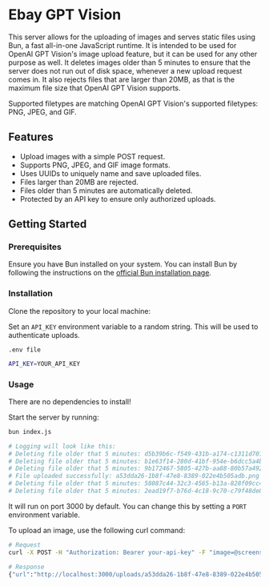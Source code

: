# Ebay GPT Vision

This server allows for the uploading of images and serves static files using Bun, a fast all-in-one JavaScript runtime. It is intended to be used for OpenAI GPT Vision's image upload feature, but it can be used for any other purpose as well. It deletes images older than 5 minutes to ensure that the server does not run out of disk space, whenever a new upload request comes in. It also rejects files that are larger than 20MB, as that is the maximum file size that OpenAI GPT Vision supports. 

Supported filetypes are matching OpenAI GPT Vision's supported filetypes: PNG, JPEG, and GIF.

## Features
* Upload images with a simple POST request.
* Supports PNG, JPEG, and GIF image formats.
* Uses UUIDs to uniquely name and save uploaded files.
* Files larger than 20MB are rejected.
* Files older than 5 minutes are automatically deleted.
* Protected by an API key to ensure only authorized uploads.

## Getting Started

### Prerequisites

Ensure you have Bun installed on your system. You can install Bun by following the instructions on the [official Bun installation page](https://bun.sh/).

### Installation
Clone the repository to your local machine:

Set an `API_KEY` environment variable to a random string. This will be used to authenticate uploads.

`.env file`
```bash
API_KEY=YOUR_API_KEY
```

### Usage
There are no dependencies to install!

Start the server by running:

```bash
bun index.js

# Logging will look like this:
# Deleting file older that 5 minutes: d5b39b6c-f549-431b-a174-c1311d701cad.png
# Deleting file older that 5 minutes: b1e63f14-280d-41bf-954e-b6dcc5a4b9ee.png
# Deleting file older that 5 minutes: 9b172467-5805-427b-aa88-80b57a492b97.png
# File uploaded successfully: a53dda26-1b8f-47e8-8389-022e4b505adb.png
# Deleting file older that 5 minutes: 58087c44-32c3-4565-b13a-828f09cc4303.png
# Deleting file older that 5 minutes: 2ead19f7-b76d-4c18-9c70-c79f48de810f.png
```

It will run on port 3000 by default. You can change this by setting a `PORT` environment variable.

To upload an image, use the following curl command:

```bash
# Request
curl -X POST -H "Authorization: Bearer your-api-key" -F "image=@screenshot_screen_0.png" http://localhost:3000/upload

# Response
{"url":"http://localhost:3000/uploads/a53dda26-1b8f-47e8-8389-022e4b505adb.png"}
```

